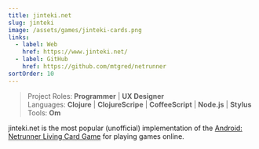 ```yaml
---
title: jinteki.net
slug: jinteki
image: /assets/games/jinteki-cards.png
links:
  - label: Web
    href: https://www.jinteki.net/
  - label: GitHub
    href: https://github.com/mtgred/netrunner
sortOrder: 10
---
```


> Project Roles: **Programmer** | **UX Designer**\
> Languages: **Clojure** | **ClojureScripe** | **CoffeeScript** | **Node.js** | **Stylus**\
> Tools: **Om**

jinteki.net is the most popular (unofficial) implementation of the
[Android: Netrunner Living Card Game](https://www.fantasyflightgames.com/en/products/android-netrunner-the-card-game/)
for playing games online.
